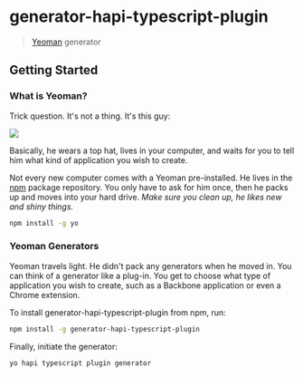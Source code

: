 # generator-hapi-typescript-plugin
> [Yeoman](http://yeoman.io) generator


## Getting Started

### What is Yeoman?

Trick question. It's not a thing. It's this guy:

![](https://raw.githubusercontent.com/yeoman/yeoman.io/master/media/optimized/yeoman-masthead.png)

Basically, he wears a top hat, lives in your computer, and waits for you to tell him what kind of application you wish to create.

Not every new computer comes with a Yeoman pre-installed. He lives in the [npm](https://npmjs.org) package repository. You only have to ask for him once, then he packs up and moves into your hard drive. *Make sure you clean up, he likes new and shiny things.*

```bash
npm install -g yo
```

### Yeoman Generators

Yeoman travels light. He didn't pack any generators when he moved in. You can think of a generator like a plug-in. You get to choose what type of application you wish to create, such as a Backbone application or even a Chrome extension.

To install generator-hapi-typescript-plugin from npm, run:

```bash
npm install -g generator-hapi-typescript-plugin
```

Finally, initiate the generator:

```bash
yo hapi typescript plugin generator
```

